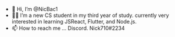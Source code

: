- 👋 Hi, I’m @NicBac1
- 👀🌱 I’m a new CS student in my third year of study. currently very interested in learning JSReact, Flutter, and Node.js.
- 📫 How to reach me ... Discord. Nick710#2234 
